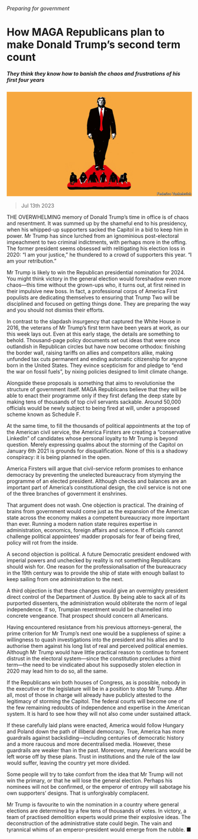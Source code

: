 ###### Preparing for government

# How MAGA Republicans plan to make Donald Trump’s second term count 

##### They think they know how to banish the chaos and frustrations of his first four years 

![image](images/20230715_LDD010.jpg) 

> Jul 13th 2023 

THE OVERWHELMING memory of Donald Trump’s time in office is of chaos and resentment. It was summed up by the shameful end to his presidency, when his whipped-up supporters sacked the Capitol in a bid to keep him in power. Mr Trump has since lurched from an ignominious post-electoral impeachment to two criminal indictments, with perhaps more in the offing. The former president seems obsessed with relitigating his election loss in 2020: “I am your justice,” he thundered to a crowd of supporters this year. “I am your retribution.” 

Mr Trump is likely to win the Republican presidential nomination for 2024. You might think victory in the general election would foreshadow even more chaos—this time without the grown-ups who, it turns out, at first reined in their impulsive new boss. In fact, a professional corps of America First populists are dedicating themselves to ensuring that Trump Two will be disciplined and focused on getting things done. They are preparing the way and you should not dismiss their efforts. 

In contrast to the slapdash insurgency that captured the White House in 2016, the veterans of Mr Trump’s first term have been years at work, as our  this week lays out. Even at this early stage, the details are something to behold. Thousand-page policy documents set out ideas that were once outlandish in Republican circles but have now become orthodox: finishing the border wall, raising tariffs on allies and competitors alike, making unfunded tax cuts permanent and ending automatic citizenship for anyone born in the United States. They evince scepticism for  and pledge to “end the war on fossil fuels”, by nixing policies designed to limit climate change.

Alongside these proposals is something that aims to revolutionise the structure of government itself. MAGA Republicans believe that they will be able to enact their programme only if they first defang the deep state by making tens of thousands of top civil servants sackable. Around 50,000 officials would be newly subject to being fired at will, under a proposed scheme known as Schedule F. 

At the same time, to fill the thousands of political appointments at the top of the American civil service, the America Firsters are creating a “conservative LinkedIn” of candidates whose personal loyalty to Mr Trump is beyond question. Merely expressing qualms about the storming of the Capitol on January 6th 2021 is grounds for disqualification. None of this is a shadowy conspiracy: it is being planned in the open. 

America Firsters will argue that civil-service reform promises to enhance democracy by preventing the unelected bureaucracy from stymying the programme of an elected president. Although checks and balances are an important part of America’s constitutional design, the civil service is not one of the three branches of government it enshrines.

That argument does not wash. One objection is practical. The draining of brains from government would come just as the expansion of the American state across the economy makes a competent bureaucracy more important than ever. Running a modern nation state requires expertise in administration, economics, foreign affairs and science. If officials cannot challenge political appointees’ madder proposals for fear of being fired, policy will rot from the inside. 

A second objection is political. A future Democratic president endowed with imperial powers and unchecked by reality is not something Republicans should wish for. One reason for the professionalisation of the bureaucracy in the 19th century was to provide the ship of state with enough ballast to keep sailing from one administration to the next.

A third objection is that these changes would give an overmighty president direct control of the Department of Justice. By being able to sack all of its purported dissenters, the administration would obliterate the norm of legal independence. If so, Trumpian resentment would be channelled into concrete vengeance. That prospect should concern all Americans. 

Having encountered resistance from his previous attorneys-general, the prime criterion for Mr Trump’s next one would be a suppleness of spine: a willingness to quash investigations into the president and his allies and to authorise them against his long list of real and perceived political enemies. Although Mr Trump would have little practical reason to continue to foment distrust in the electoral system—since the constitution precludes a third term—the need to be vindicated about his supposedly stolen election in 2020 may lead him to do so, all the same. 

If the Republicans win both houses of Congress, as is possible, nobody in the executive or the legislature will be in a position to stop Mr Trump. After all, most of those in charge will already have publicly attested to the legitimacy of storming the Capitol. The federal courts will become one of the few remaining redoubts of independence and expertise in the American system. It is hard to see how they will not also come under sustained attack.

If these carefully laid plans were enacted, America would follow Hungary and Poland down the path of illiberal democracy. True, America has more guardrails against backsliding—including centuries of democratic history and a more raucous and more decentralised media. However, these guardrails are weaker than in the past. Moreover, many Americans would be left worse off by these plans. Trust in institutions and the rule of the law would suffer, leaving the country yet more divided.


Some people will try to take comfort from the idea that Mr Trump will not win the primary, or that he will lose the general election. Perhaps his nominees will not be confirmed, or the emperor of entropy will sabotage his own supporters’ designs. That is unforgivably complacent. 

Mr Trump is favourite to win the nomination in a country where general elections are determined by a few tens of thousands of votes. In victory, a team of practised demolition experts would prime their explosive ideas. The deconstruction of the administrative state could begin. The vain and tyrannical whims of an emperor-president would emerge from the rubble. ■


